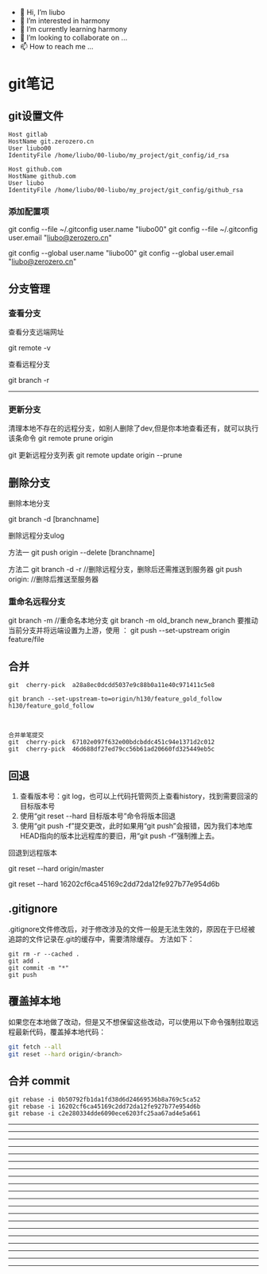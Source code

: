 * 👋 Hi, I’m liubo
* 👀 I’m interested in harmony
* 🌱 I’m currently learning harmony
* 💞️ I’m looking to collaborate on ...
* 📫 How to reach me ...

# git笔记

## git设置文件



```git
Host gitlab
HostName git.zerozero.cn
User liubo00
IdentityFile /home/liubo/00-liubo/my_project/git_config/id_rsa

Host github.com
HostName github.com
User liubo
IdentityFile /home/liubo/00-liubo/my_project/git_config/github_rsa
```

### 添加配置项

git config --file ~/.gitconfig   user.name   "liubo00"
git config --file ~/.gitconfig   user.email "liubo@zerozero.cn"

git config --global user.name  "liubo00"
git config --global user.email "liubo@zerozero.cn"

## 分支管理

### 查看分支

查看分支远端网址

git remote -v

查看远程分支

git branch -r

---

### 更新分支

清理本地不存在的远程分支，如别人删除了dev,但是你本地查看还有，就可以执行该条命令
git remote prune origin

git 更新远程分支列表
git remote update origin --prune

## 删除分支

删除本地分支

git branch -d [branchname]

删除远程分支ulog

方法一
git push origin --delete [branchname]

方法二
git branch -d -r  //删除远程分支，删除后还需推送到服务器
git push origin:   //删除后推送至服务器



### 重命名远程分支

git branch -m   //重命名本地分支
git branch -m    old_branch      new_branch
要推动当前分支并将远端设置为上游，使用 ：
git push --set-upstream origin feature/file

## 合并

```git
git  cherry-pick  a28a8ec0dcdd5037e9c88b0a11e40c971411c5e8

git branch --set-upstream-to=origin/h130/feature_gold_follow  h130/feature_gold_follow



合并单笔提交
git  cherry-pick  67102e097f632e00bdcbddc451c94e1371d2c012
git  cherry-pick  46d688df27ed79cc56b61ad20660fd325449eb5c
```

## 回退

1. 查看版本号：git log，也可以上代码托管网页上查看history，找到需要回滚的目标版本号
2. 使用“git reset --hard 目标版本号”命令将版本回退
3. 使用“git push -f”提交更改，此时如果用“git push”会报错，因为我们本地库HEAD指向的版本比远程库的要旧，用“git push -f”强制推上去。

回退到远程版本

git reset --hard origin/master

git reset --hard 16202cf6ca45169c2dd72da12fe927b77e954d6b

## .gitignore

.gitignore文件修改后，对于修改涉及的文件一般是无法生效的，原因在于已经被追踪的文件记录在.git的缓存中，需要清除缓存。
 方法如下：

```shell
git rm -r --cached . 
git add . 
git commit -m "*" 
git push
```

## 覆盖掉本地

如果您在本地做了改动，但是又不想保留这些改动，可以使用以下命令强制拉取远程最新代码，覆盖掉本地代码：

```bash
git fetch --all  
git reset --hard origin/<branch>
```

## 合并 commit

```git
git rebase -i 0b50792fb1da1fd38d6d24669536b8a769c5ca52
git rebase -i 16202cf6ca45169c2dd72da12fe927b77e954d6b
git rebase -i c2e280334dde6090ece6203fc25aa67ad4e5a661
```







---

---

---

---

---

---

---

---

---

---

---

---

---

---

---

---

---

---

---

---
